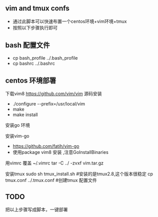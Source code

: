 ## vim and tmux confs 
- 通过此脚本可以快速布置一个centos环境+vim环境+tmux
- 按照以下步骤执行即可

## bash 配置文件
- cp bash_profile ../.bash_profile
- cp bashrc ../.bashrc

## centos 环境部署
下载vim8 https://github.com/vim/vim
源码安装
- ./configure --prefix=/usr/local/vim
- make
- make install

安装go 环境

安装vim-go
- https://github.com/fatih/vim-go
- 使用package vim8 安装 ,注意GoInstallBinaries

用vimrc 覆盖 ~/.vimrc
tar -C ../  -zvxf vim.tar.gz

安装tmux  sudo sh tmux_install.sh #安装的是tmux2.8,这个版本很稳定
cp tmux.conf ../.tmux.conf #创建tmux 配置文件

## TODO
把以上步骤写成脚本，一键部署
